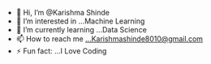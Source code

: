 - 👋 Hi, I’m @Karishma Shinde
- 👀 I’m interested in ...Machine Learning
- 🌱 I’m currently learning ...Data Science
- 📫 How to reach me ...Karishmashinde8010@gmail.com
- ⚡ Fun fact: ...I Love Coding

<!---
KarishmaABC/KarishmaABC is a ✨ special ✨ repository because its `README.md` (this file) appears on your GitHub profile.
You can click the Preview link to take a look at your changes.
--->
